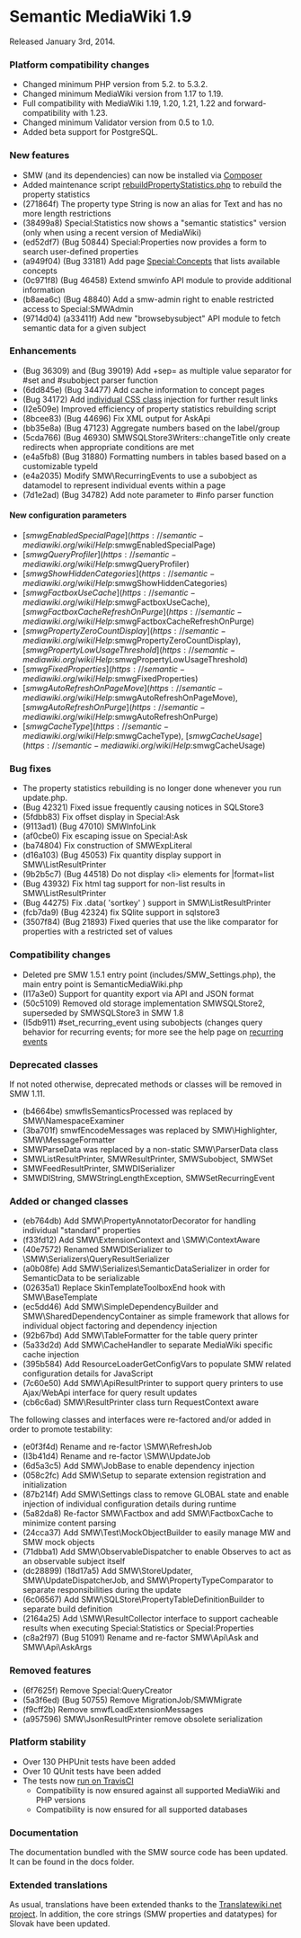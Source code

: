 # Semantic MediaWiki 1.9

Released January 3rd, 2014.

### Platform compatibility changes

* Changed minimum PHP version from 5.2. to 5.3.2.
* Changed minimum MediaWiki version from 1.17 to 1.19.
* Full compatibility with MediaWiki 1.19, 1.20, 1.21, 1.22 and forward-compatibility with 1.23.
* Changed minimum Validator version from 0.5 to 1.0.
* Added beta support for PostgreSQL.

### New features

* SMW (and its dependencies) can now be installed via [Composer](https://getcomposer.org/)
* Added maintenance script [rebuildPropertyStatistics.php](https://semantic-mediawiki.org/wiki/Help:RebuildPropertyStatistics.php) to rebuild the property statistics
* (271864f) The property type String is now an alias for Text and has no more length restrictions
* (38499a8) Special:Statistics now shows a "semantic statistics" version (only when using a recent version of MediaWiki)
* (ed52df7) (Bug 50844) Special:Properties now provides a form to search user-defined properties
* (a949f04) (Bug 33181) Add page [Special:Concepts](https://semantic-mediawiki.org/wiki/Help:Special:Concepts) that lists available concepts
* (0c971f8) (Bug 46458) Extend smwinfo API module to provide additional information
* (b8aea6c) (Bug 48840) Add a smw-admin right to enable restricted access to Special:SMWAdmin
* (9714d04) (a33411f) Add new "browsebysubject" API module to fetch semantic data for a given subject

### Enhancements

* (Bug 36309) and (Bug 39019) Add +sep= as multiple value separator for #set and #subobject parser function
* (6dd845e) (Bug 34477) Add cache information to concept pages
* (Bug 34172) Add [individual CSS class](https://www.semantic-mediawiki.org/wiki/Help:Further_results) injection for further result links
* (I2e509e) Improved efficiency of property statistics rebuilding script
* (8bcee83) (Bug 44696) Fix XML output for AskApi
* (bb35e8a) (Bug 47123) Aggregate numbers based on the label/group
* (5cda766) (Bug 46930) SMWSQLStore3Writers::changeTitle only create redirects when appropriate
conditions are met
* (e4a5fb8) (Bug 31880) Formatting numbers in tables based based on a customizable typeId
* (e4a2035) Modify SMW\RecurringEvents to use a subobject as datamodel to represent
individual events within a page
* (7d1e2ad) (Bug 34782) Add note parameter to #info parser function

#### New configuration parameters

* [$smwgEnabledSpecialPage](https://semantic-mediawiki.org/wiki/Help:$smwgEnabledSpecialPage)
* [$smwgQueryProfiler](https://semantic-mediawiki.org/wiki/Help:$smwgQueryProfiler)
* [$smwgShowHiddenCategories](https://semantic-mediawiki.org/wiki/Help:$smwgShowHiddenCategories)
* [$smwgFactboxUseCache](https://semantic-mediawiki.org/wiki/Help:$smwgFactboxUseCache), [$smwgFactboxCacheRefreshOnPurge](https://semantic-mediawiki.org/wiki/Help:$smwgFactboxCacheRefreshOnPurge)
* [$smwgPropertyZeroCountDisplay](https://semantic-mediawiki.org/wiki/Help:$smwgPropertyZeroCountDisplay), [$smwgPropertyLowUsageThreshold](https://semantic-mediawiki.org/wiki/Help:$smwgPropertyLowUsageThreshold)
* [$smwgFixedProperties](https://semantic-mediawiki.org/wiki/Help:$smwgFixedProperties)
* [$smwgAutoRefreshOnPageMove](https://semantic-mediawiki.org/wiki/Help:$smwgAutoRefreshOnPageMove), [$smwgAutoRefreshOnPurge](https://semantic-mediawiki.org/wiki/Help:$smwgAutoRefreshOnPurge)
* [$smwgCacheType](https://semantic-mediawiki.org/wiki/Help:$smwgCacheType), [$smwgCacheUsage](https://semantic-mediawiki.org/wiki/Help:$smwgCacheUsage)

### Bug fixes

* The property statistics rebuilding is no longer done whenever you run update.php.
* (Bug 42321) Fixed issue frequently causing notices in SQLStore3
* (5fdbb83) Fix offset display in Special:Ask
* (9113ad1) (Bug 47010) SMWInfoLink
* (af0cbe0) Fix escaping issue on Special:Ask
* (ba74804) Fix construction of SMWExpLiteral
* (d16a103) (Bug 45053) Fix quantity display support in SMW\ListResultPrinter
* (9b2b5c7) (Bug 44518) Do not display &#60;li&#62; elements for |format=list
* (Bug 43932) Fix html tag support for non-list results in SMW\ListResultPrinter
* (Bug 44275) Fix .data( 'sortkey' ) support in SMW\ListResultPrinter
* (fcb7da9) (Bug 42324) fix SQlite support in sqlstore3
* (3507f84) (Bug 21893) Fixed queries that use the like comparator for properties with a restricted
set of values

### Compatibility changes

* Deleted pre SMW 1.5.1 entry point (includes/SMW_Settings.php), the main entry point is SemanticMediaWiki.php
* (I17a3e0) Support for quantity export via API and JSON format
* (50c5109) Removed old storage implementation SMWSQLStore2, superseded by SMWSQLStore3 in SMW 1.8
* (I5db911) #set_recurring_event using subobjects (changes query behavior
for recurring events; for more see the help page on [recurring events](https://semantic-mediawiki.org/wiki/Help:Recurring_events "Recurring events")

### Deprecated classes

If not noted otherwise, deprecated methods or classes will be removed in SMW 1.11.

* (b4664be) smwfIsSemanticsProcessed was replaced by SMW\NamespaceExaminer
* (3ba701f) smwfEncodeMessages was replaced by SMW\Highlighter, SMW\MessageFormatter
* SMWParseData was replaced by a non-static SMW\ParserData class
* SMWListResultPrinter, SMWResultPrinter, SMWSubobject, SMWSet
* SMWFeedResultPrinter, SMWDISerializer
* SMWDIString, SMWStringLengthException, SMWSetRecurringEvent

### Added or changed classes 

* (eb764db) Add SMW\PropertyAnnotatorDecorator for handling individual "standard" properties
* (f33fd12) Add SMW\ExtensionContext and \SMW\ContextAware
* (40e7572) Renamed SMWDISerializer to \SMW\Serializers\QueryResultSerializer
* (a0b08fe) Add SMW\Serializes\SemanticDataSerializer in order for SemanticData to be serializable
* (02635a1) Replace SkinTemplateToolboxEnd hook with SMW\BaseTemplate
* (ec5dd46) Add SMW\SimpleDependencyBuilder and SMW\SharedDependencyContainer as simple framework that
allows for individual object factoring and dependency injection
* (92b67bd) Add SMW\TableFormatter for the table query printer
* (5a33d2d) Add SMW\CacheHandler to separate MediaWiki specific cache injection
* (395b584) Add ResourceLoaderGetConfigVars to populate SMW related configuration details for JavaScript
* (7c60e50) Add SMW\ApiResultPrinter to support query printers to use Ajax/WebApi interface for
query result updates
* (cb6c6ad) SMW\ResultPrinter class turn RequestContext aware

The following classes and interfaces were re-factored and/or added in order to promote testability:

* (e0f3f4d) Rename and re-factor \SMW\RefreshJob
* (I3b41d4) Rename and re-factor \SMW\UpdateJob
* (6d5a3c5) Add SMW\JobBase to enable dependency injection
* (058c2fc) Add SMW\Setup to separate extension registration and initialization
* (87b214f) Add SMW\Settings class to remove GLOBAL state and enable injection of individual configuration
details during runtime
* (5a82da8) Re-factor SMW\Factbox and add SMW\FactboxCache to minimize content parsing
* (24cca37) Add SMW\Test\MockObjectBuilder to easily manage MW and SMW mock objects
* (71dbba1) Add SMW\ObservableDispatcher to enable Observes to act as an observable subject itself
* (dc28899) (18d17a5) Add SMW\StoreUpdater, SMW\UpdateDispatcherJob, and SMW\PropertyTypeComparator
to separate responsibilities during the update
* (6c06567) Add SMW\SQLStore\PropertyTableDefinitionBuilder to separate build definition
* (2164a25) Add \SMW\ResultCollector interface to support cacheable results when executing Special:Statistics or Special:Properties
* (c8a2f97) (Bug 51091) Rename and re-factor SMW\Api\Ask and SMW\Api\AskArgs

### Removed features

* (6f7625f) Remove Special:QueryCreator
* (5a3f6ed) (Bug 50755) Remove MigrationJob/SMWMigrate
* (f9cff2b) Remove smwfLoadExtensionMessages
* (a957596) SMW\JsonResultPrinter remove obsolete serialization


### Platform stability

* Over 130 PHPUnit tests have been added
* Over 10 QUnit tests have been added
* The tests now [run on TravisCI](https://travis-ci.org/SemanticMediaWiki/SemanticMediaWiki)
    * Compatibility is now ensured against all supported MediaWiki and PHP versions
    * Compatibility is now ensured for all supported databases

### Documentation

The documentation bundled with the SMW source code has been updated. It can be found in the docs folder.

### Extended translations

As usual, translations have been extended thanks to the [Translatewiki.net project](https://translatewiki.net).
In addition, the core strings (SMW properties and datatypes) for Slovak have been updated.

